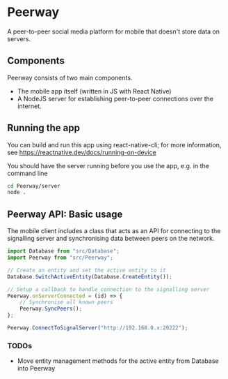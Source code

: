 # Peerway
A peer-to-peer social media platform for mobile that doesn't store data on servers.

## Components
Peerway consists of two main components.
- The mobile app itself (written in JS with React Native)
- A NodeJS server for establishing peer-to-peer connections over the internet.

## Running the app
You can build and run this app using react-native-cli; for more information, see https://reactnative.dev/docs/running-on-device

You should have the server running before you use the app, e.g. in the command line
```bash
cd Peerway/server
node .
```

## Peerway API: Basic usage
The mobile client includes a class that acts as an API for connecting to the signalling server and synchronising data between peers on the network.

```js
import Database from "src/Database";
import Peerway from "src/Peerway";

// Create an entity and set the active entity to it
Database.SwitchActiveEntity(Database.CreateEntity());

// Setup a callback to handle connection to the signalling server
Peerway.onServerConnected = (id) => {
    // Synchronise all known peers
    Peerway.SyncPeers();
};

Peerway.ConnectToSignalServer("http://192.168.0.x:20222");

```

### TODOs
- Move entity management methods for the active entity from Database into Peerway
